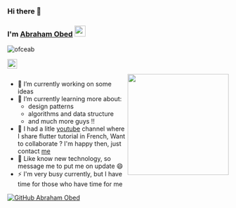 ### Hi there 👋

### I'm [Abraham Obed](www.defencify.ml) <img src="https://media.giphy.com/media/hvRJCLFzcasrR4ia7z/giphy.gif" width="25px">

<p align="left"> <img src="https://komarev.com/ghpvc/?username=ofceab&label=Views&color=blue&style=plastic" alt="ofceab" /> </p>

<a href="https://t.me/Obed">
  <img align="left" alt="Obed's Telegram" width="22px" src="https://cdn.jsdelivr.net/npm/simple-icons@v3/icons/telegram.svg" />
</a>

<br/>
<br/>

<img align='right' src="https://media.giphy.com/media/ieyl9zmCjO4b4t6qoY/giphy.gif" width="230">

- 🔭 I’m currently working on some ideas
- 🌱 I’m currently learning more about:
  -  design patterns
  -  algorithms and data structure
  -  and much more guys !!
- 👯 I had a litle [youtube](https://www.youtube.com/channel/UC2jf4JoAgGR4eaFYlOFaYUA) channel where I share flutter tutorial in French, Want to collaborate ? I'm happy then, just contact [me](flutternow1963@gmail.com)
- 💬 Like know new technology, so message me to put me on update 😄
- ⚡ I'm very busy currently, but I have time for those who have time for me

[![GitHub Abraham Obed](https://img.shields.io/github/followers/ofceab?label=follow&style=social)](https://github.com/ofceab)
